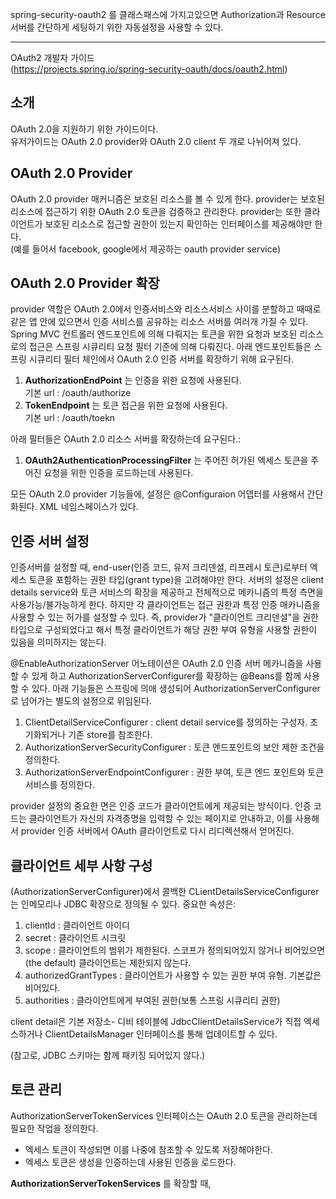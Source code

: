 
spring-security-oauth2 를 클래스패스에 가지고있으면 Authorization과 Resource 서버를 간단하게 세팅하기 위한 자동설정을 사용할 수 있다.  

----
OAuth2 개발자 가이드  
(https://projects.spring.io/spring-security-oauth/docs/oauth2.html)  
  
## 소개  
OAuth 2.0을 지원하기 위한 가이드이다.  
유저가이드는 OAuth 2.0 provider와 OAuth 2.0 client 두 개로 나뉘어져 있다.  
  
## OAuth 2.0 Provider  
OAuth 2.0 provider 매커니즘은 보호된 리소스를 볼 수 있게 한다. provider는 보호된 리소스에 접근하기 위한 OAuth 2.0 토큰을 검증하고 관리한다. provider는 또한 클라이언트가 보호된 리소스로 접근할 권한이 있는지 확인하는 인터페이스를 제공해야만 한다.  
(예를 들어서 facebook, google에서 제공하는 oauth provider service)  
  
## OAuth 2.0 Provider 확장  
provider 역할은 OAuth 2.0에서 인증서비스와 리소스서비스 사이를 분할하고 때때로 같은 앱 안에 있으면서 인증 서비스를 공유하는 리소스 서버를 여러개 가질 수 있다. Spring MVC 컨트롤러 엔드포인트에 의해 다뤄지는 토큰을 위한 요청과 보호된 리소스로의 접근은 스프링 시큐리티 요청 필터 기준에 의해 다뤄진다. 아래 엔드포인트들은 스프링 시큐리티 필터 체인에서 OAuth 2.0 인증 서버를 확장하기 위해 요구된다.  
1. **AuthorizationEndPoint** 는 인증을 위한 요청에 사용된다.  
기본 url : /oauth/authorize  
2. **TokenEndpoint** 는 토큰 접근을 위한 요청에 사용된다.  
기본 url : /oauth/toekn  
  
아래 필터들은 OAuth 2.0 리소스 서버를 확장하는데 요구된다.:  
1. **OAuth2AuthenticationProcessingFilter** 는 주어진 허가된 엑세스 토큰을 주어진 요청을 위한 인증을 로드하는데 사용된다.  
  
모든 OAuth 2.0 provider 기능들에, 설정은 @Configuraion 어뎁터를 사용해서 간단화된다. XML 네임스페이스가 있다.  
  
## 인증 서버 설정  
  
인증서버를 설정할 때, end-user(인증 코드, 유저 크리덴셜, 리프레시 토큰)로부터 엑세스 토큰을 포함하는 권한 타입(grant type)을 고려해야만 한다. 서버의 설정은 client details service와 토큰 서비스의 확장을 제공하고 전체적으로 메카니즘의 특정 측면을 사용가능/불가능하게 한다. 하지만 각 클라이언트는 접근 권한과 특정 인증 매카니즘을 사용할 수 있는 허가를 설정할 수 있다. 즉, provider가 "클라이언트 크리덴셜"을 권한 타입으로 구성되었다고 해서 특정 클라이언트가 해당 권한 부여 유형을 사용할 권한이 있음을 의미하지는 않는다.  
  
@EnableAuthorizationServer 어노테이션은 OAuth 2.0 인증 서버 메카니즘을 사용할 수 있게 하고 AuthorizationServerConfigurer를 확장하는 @Beans를 함께 사용할 수 있다. 아래 기능들은 스프링에 의애 생성되어 AuthorizationServerConfigurer로 넘어가는 별도의 설정으로 위임된다.  
1. ClientDetailServiceConfigurer : client detail service를 정의하는 구성자. 초기화되거나 기존 store를 참조한다.  
2. AuthorizationServerSecurityConfigurer : 토큰 엔드포인트의 보안 제한 조건을 정의한다.  
3. AuthorizationServerEndpointConfigurer : 권한 부여, 토큰 엔드 포인트와 토큰 서비스를 정의한다.  
  
provider 설정의 중요한 면은 인증 코드가 클라이언트에게 제공되는 방식이다. 인증 코드는 클라이언트가 자신의 자격증명을 입력할 수 있는 페이지로 안내하고, 이를 사용해서 provider 인증 서버에서 OAuth 클라이언트로 다시 리디렉션해서 얻어진다.  
  
## 클라이언트 세부 사항 구성  
(AuthorizationServerConfigurer)에서 콜백한 CLientDetailsServiceConfigurer는 인메모리나 JDBC 확장으로 정의될 수 있다. 중요한 속성은:  
1. clientId : 클라이언트 아이디  
2. secret : 클라이언트 시크릿  
3. scope : 클라이언트의 범위가 제한된다. 스코프가 정의되어있지 않거나 비어있으면 (the default) 클라이언트는 제한되지 않는다.  
4. authorizedGrantTypes : 클라이언트가 사용할 수 있는 권한 부여 유형. 기본값은 비어있다.  
5. authorities : 클라이언트에게 부여된 권한(보통 스프링 시큐리티 권한)  
  
client detail은 기본 저장소- 디비 테이블에 JdbcClientDetailsService가 직접 엑세스하거나 ClientDetailsManager 인터페이스를 통해 업데이트할 수 있다.  
  
(참고로, JDBC 스키마는 함께 패키징 되어있지 않다.)  
  
## 토큰 관리  
AuthorizationServerTokenServices 인터페이스는 OAuth 2.0 토큰을 관리하는데 필요한 작업을 정의한다.  
* 엑세스 토큰이 작성되면 이를 나중에 참조할 수 있도록 저장해야한다.  
* 엑세스 토큰은 생성을 인증하는데 사용된 인증을 로드한다.  
  
**AuthorizationServerTokenServices** 를 확장할 때, 
